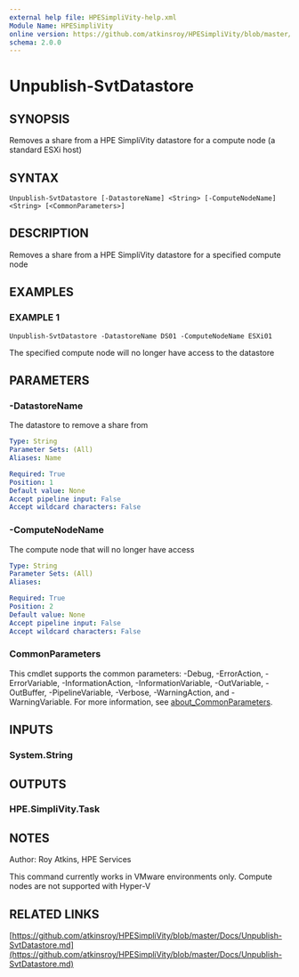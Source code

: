 ```yaml
---
external help file: HPESimpliVity-help.xml
Module Name: HPESimpliVity
online version: https://github.com/atkinsroy/HPESimpliVity/blob/master/Docs/Unpublish-SvtDatastore.md
schema: 2.0.0
---
```


# Unpublish-SvtDatastore

## SYNOPSIS
Removes a share from a HPE SimpliVity datastore for a compute node (a standard ESXi host)

## SYNTAX

```
Unpublish-SvtDatastore [-DatastoreName] <String> [-ComputeNodeName] <String> [<CommonParameters>]
```

## DESCRIPTION
Removes a share from a HPE SimpliVity datastore for a specified compute node

## EXAMPLES

### EXAMPLE 1
```
Unpublish-SvtDatastore -DatastoreName DS01 -ComputeNodeName ESXi01
```

The specified compute node will no longer have access to the datastore

## PARAMETERS

### -DatastoreName
The datastore to remove a share from

```yaml
Type: String
Parameter Sets: (All)
Aliases: Name

Required: True
Position: 1
Default value: None
Accept pipeline input: False
Accept wildcard characters: False
```

### -ComputeNodeName
The compute node that will no longer have access

```yaml
Type: String
Parameter Sets: (All)
Aliases:

Required: True
Position: 2
Default value: None
Accept pipeline input: False
Accept wildcard characters: False
```

### CommonParameters
This cmdlet supports the common parameters: -Debug, -ErrorAction, -ErrorVariable, -InformationAction, -InformationVariable, -OutVariable, -OutBuffer, -PipelineVariable, -Verbose, -WarningAction, and -WarningVariable. For more information, see [about_CommonParameters](http://go.microsoft.com/fwlink/?LinkID=113216).

## INPUTS

### System.String
## OUTPUTS

### HPE.SimpliVity.Task
## NOTES
Author: Roy Atkins, HPE Services

This command currently works in VMware environments only.
Compute nodes are not supported with Hyper-V

## RELATED LINKS

[https://github.com/atkinsroy/HPESimpliVity/blob/master/Docs/Unpublish-SvtDatastore.md](https://github.com/atkinsroy/HPESimpliVity/blob/master/Docs/Unpublish-SvtDatastore.md)


